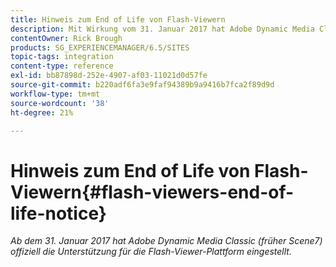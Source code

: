 ```yaml
---
title: Hinweis zum End of Life von Flash-Viewern
description: Mit Wirkung vom 31. Januar 2017 hat Adobe Dynamic Media Classic offiziell die Unterstützung für die Flash-Viewer-Plattform beendet.
contentOwner: Rick Brough
products: SG_EXPERIENCEMANAGER/6.5/SITES
topic-tags: integration
content-type: reference
exl-id: bb87898d-252e-4907-af03-11021d0d57fe
source-git-commit: b220adf6fa3e9faf94389b9a9416b7fca2f89d9d
workflow-type: tm+mt
source-wordcount: '38'
ht-degree: 21%

---
```


# Hinweis zum End of Life von Flash-Viewern{#flash-viewers-end-of-life-notice}

*Ab dem 31. Januar 2017 hat Adobe Dynamic Media Classic (früher Scene7) offiziell die Unterstützung für die Flash-Viewer-Plattform eingestellt.*

<!-- *For more information about this important change, see the following FAQ website:*

[https://docs.adobe.com/content/docs/en/aem/6-1/administer/integration/marketing-cloud/scene7/flash-eol.html](https://docs.adobe.com/content/docs/en/aem/6-1/administer/integration/marketing-cloud/scene7/flash-eol.html). -->
